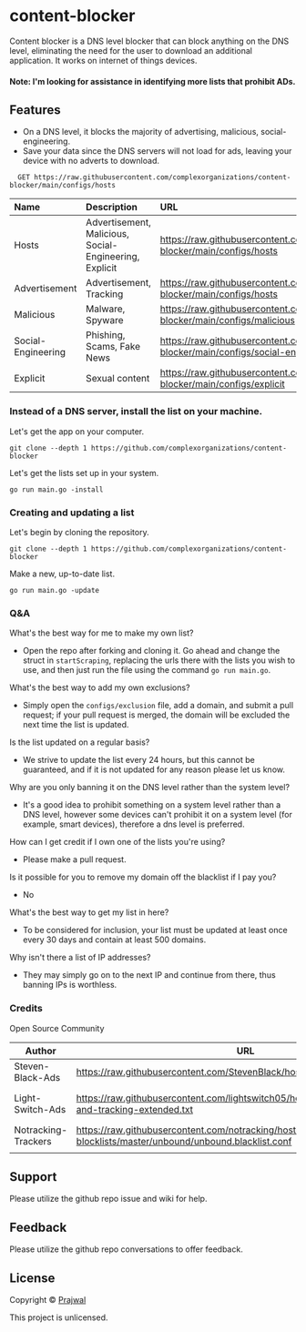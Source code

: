 # content-blocker

Content blocker is a DNS level blocker that can block anything on the DNS level, eliminating the need for the user to download an additional application. It works on internet of things devices.

#### Note: I'm looking for assistance in identifying more lists that prohibit ADs.

## Features

- On a DNS level, it blocks the majority of advertising, malicious, social-engineering.
- Save your data since the DNS servers will not load for ads, leaving your device with no adverts to download.

```http
  GET https://raw.githubusercontent.com/complexorganizations/content-blocker/main/configs/hosts
```

| Name     | Description                | URL      |
| :------- | :------------------------- | :------- |
| Hosts    | Advertisement, Malicious, Social-Engineering, Explicit | https://raw.githubusercontent.com/complexorganizations/content-blocker/main/configs/hosts |
| Advertisement | Advertisement, Tracking | https://raw.githubusercontent.com/complexorganizations/content-blocker/main/configs/hosts |
| Malicious | Malware, Spyware | https://raw.githubusercontent.com/complexorganizations/content-blocker/main/configs/malicious |
| Social-Engineering | Phishing, Scams, Fake News | https://raw.githubusercontent.com/complexorganizations/content-blocker/main/configs/social-engineering |
| Explicit | Sexual content | https://raw.githubusercontent.com/complexorganizations/content-blocker/main/configs/explicit |

### Instead of a DNS server, install the list on your machine.
Let's get the app on your computer.
```
git clone --depth 1 https://github.com/complexorganizations/content-blocker
```
Let's get the lists set up in your system.
```
go run main.go -install
```

### Creating and updating a list
Let's begin by cloning the repository.
```
git clone --depth 1 https://github.com/complexorganizations/content-blocker
```
Make a new, up-to-date list.
```
go run main.go -update
```

### Q&A
What's the best way for me to make my own list?
- Open the repo after forking and cloning it. Go ahead and change the struct in `startScraping`, replacing the urls there with the lists you wish to use, and then just run the file using the command `go run main.go`.

What's the best way to add my own exclusions?
- Simply open the `configs/exclusion` file, add a domain, and submit a pull request; if your pull request is merged, the domain will be excluded the next time the list is updated.

Is the list updated on a regular basis?
- We strive to update the list every 24 hours, but this cannot be guaranteed, and if it is not updated for any reason please let us know.

Why are you only banning it on the DNS level rather than the system level?
- It's a good idea to prohibit something on a system level rather than a DNS level, however some devices can't prohibit it on a system level (for example, smart devices), therefore a dns level is preferred.

How can I get credit if I own one of the lists you're using?
- Please make a pull request.

Is it possible for you to remove my domain off the blacklist if I pay you?
- No

What's the best way to get my list in here?
- To be considered for inclusion, your list must be updated at least once every 30 days and contain at least 500 domains.

Why isn't there a list of IP addresses?
- They may simply go on to the next IP and continue from there, thus banning IPs is worthless.

### Credits
Open Source Community

| Author                 | URL                    | License                |
| ---------------------  | ---------------------  | ---------------------  |
| Steven-Black-Ads       | https://raw.githubusercontent.com/StevenBlack/hosts/master/hosts | MIT |
| Light-Switch-Ads       | https://raw.githubusercontent.com/lightswitch05/hosts/master/docs/lists/ads-and-tracking-extended.txt | Apache License 2.0 |
| Notracking-Trackers    | https://raw.githubusercontent.com/notracking/hosts-blocklists/master/unbound/unbound.blacklist.conf | UNKNOWN |
|                        |                        |                        |


## Support

Please utilize the github repo issue and wiki for help.


## Feedback

Please utilize the github repo conversations to offer feedback.


## License
Copyright © [Prajwal](https://github.com/prajwal-koirala)

This project is unlicensed.
